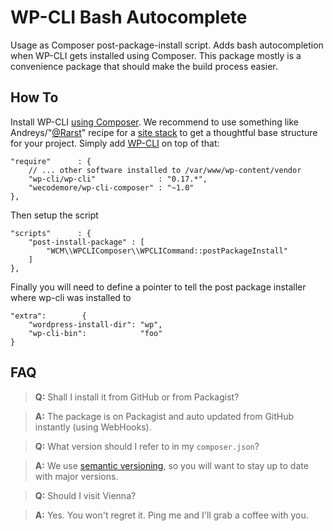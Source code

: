 # WP-CLI Bash Autocomplete

Usage as Composer post-package-install script. Adds bash autocompletion when WP-CLI gets installed
using Composer. This package mostly is a convenience package that should make the build process
easier.

## How To

Install WP-CLI [using Composer](https://github.com/wp-cli/wp-cli/wiki/Alternative-Install-Methods).
We recommend to use something like Andreys/"[@Rarst](https://twitter.com/Rarst)" recipe for a
[site stack](http://composer.rarst.net/recipe/site-stack) to get a thoughtful base structure for
your project. Simply add [WP-CLI](wp-cli.org) on top of that:


	"require"      : {
		// ... other software installed to /var/www/wp-content/vendor
		"wp-cli/wp-cli"              : "0.17.*",
        "wecodemore/wp-cli-composer" : "~1.0"
	},

Then setup the script

	"scripts"      : {
		"post-install-package" : [
			"WCM\\WPCLIComposer\\WPCLICommand::postPackageInstall"
		]
	},

Finally you will need to define a pointer to tell the post package installer where wp-cli was
installed to

	"extra":        {
		"wordpress-install-dir": "wp",
		"wp-cli-bin":            "foo"
	}

## FAQ

> **Q:** Shall I install it from GitHub or from Packagist?

> **A:** The package is on Packagist and auto updated from GitHub instantly (using WebHooks).

> **Q:** What version should I refer to in my `composer.json`?

> **A:** We use [semantic versioning](http://semver.org/), so you will want to stay up to date with major versions.

> **Q:** Should I visit Vienna?

> **A:** Yes. You won't regret it. Ping me and I'll grab a coffee with you.
